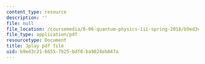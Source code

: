 ```yaml
---
content_type: resource
description: ''
file: null
file_location: /coursemedia/8-06-quantum-physics-iii-spring-2018/b9ed3c2166557b25bdf0ba9824eb847a_qaj4u42XZLg.pdf
file_type: application/pdf
resourcetype: Document
title: 3play pdf file
uid: b9ed3c21-6655-7b25-bdf0-ba9824eb847a
---
```

